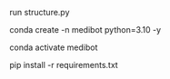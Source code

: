 

run structure.py

conda create -n medibot python=3.10 -y

conda activate medibot 

pip install -r requirements.txt